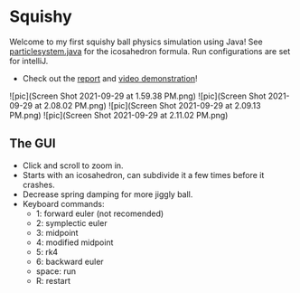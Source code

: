 # Squishy

Welcome to my first squishy ball physics simulation using Java! See [particlesystem.java](src/comp559/particle/ParticleSystem.java) for the icosahedron formula. Run configurations are set for intelliJ.
* Check out the [report](report.pdf) and [video demonstration](https://www.youtube.com/watch?v=-ZCJqIITaxQ)!

![pic](Screen Shot 2021-09-29 at 1.59.38 PM.png)
![pic](Screen Shot 2021-09-29 at 2.08.02 PM.png)
![pic](Screen Shot 2021-09-29 at 2.09.13 PM.png)
![pic](Screen Shot 2021-09-29 at 2.11.02 PM.png)

## The GUI
* Click and scroll to zoom in.
* Starts with an icosahedron, can subdivide it a few times before it crashes.
* Decrease spring damping for more jiggly ball.
* Keyboard commands:
  * 1: forward euler (not recomended)
  * 2: symplectic euler
  * 3: midpoint
  * 4: modified midpoint
  * 5: rk4
  * 6: backward euler
  * space: run
  * R: restart
